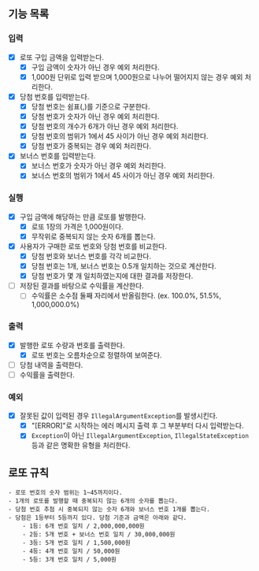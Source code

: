 ## 기능 목록
### 입력
- [x] 로또 구입 금액을 입력받는다.
  - [x] 구입 금액이 숫자가 아닌 경우 예외 처리한다.
  - [x] 1,000원 단위로 입력 받으며 1,000원으로 나누어 떨어지지 않는 경우 예외 처리한다.
- [x] 당첨 번호를 입력받는다.
  - [x] 당첨 번호는 쉼표(,)를 기준으로 구분한다.
  - [x] 당첨 번호가 숫자가 아닌 경우 예외 처리한다.
  - [x] 당첨 번호의 개수가 6개가 아닌 경우 예외 처리한다.
  - [x] 당첨 번호의 범위가 1에서 45 사이가 아닌 경우 예외 처리한다.
  - [x] 당첨 번호가 중복되는 경우 예외 처리한다.
- [x] 보너스 번호를 입력받는다.
  - [x] 보너스 번호가 숫자가 아닌 경우 예외 처리한다.
  - [x] 보너스 번호의 범위가 1에서 45 사이가 아닌 경우 예외 처리한다.
### 실행
- [x] 구입 금액에 해당하는 만큼 로또를 발행한다.
  - [x] 로또 1장의 가격은 1,000원이다.
  - [x] 무작위로 중복되지 않는 숫자 6개를 뽑는다.
- [x] 사용자가 구매한 로또 번호와 당첨 번호를 비교한다.
  - [x] 당첨 번호와 보너스 번호를 각각 비교한다.
  - [x] 당첨 번호는 1개, 보너스 번호는 0.5개 일치하는 것으로 계산한다.
  - [x] 당첨 번호가 몇 개 일치하였는지에 대한 결과를 저장한다.
- [ ] 저장된 결과를 바탕으로 수익률을 계산한다.
  - [ ] 수익률은 소수점 둘째 자리에서 반올림한다. (ex. 100.0%, 51.5%, 1,000,000.0%)
### 출력
- [x] 발행한 로또 수량과 번호를 출력한다.
  - [x] 로또 번호는 오름차순으로 정렬하여 보여준다.
- [ ] 당첨 내역을 출력한다.
- [ ] 수익률을 출력한다.
### 예외
- [x] 잘못된 값이 입력된 경우 `IllegalArgumentException`를 발생시킨다.
  - [x] "[ERROR]"로 시작하는 에러 메시지 출력 후 그 부분부터 다시 입력받는다.
  - [x] `Exception`이 아닌 `IllegalArgumentException`, `IllegalStateException` 등과 같은 명확한 유형을 처리한다.
## 로또 규칙
```
- 로또 번호의 숫자 범위는 1~45까지이다.
- 1개의 로또를 발행할 때 중복되지 않는 6개의 숫자를 뽑는다.
- 당첨 번호 추첨 시 중복되지 않는 숫자 6개와 보너스 번호 1개를 뽑는다.
- 당첨은 1등부터 5등까지 있다. 당첨 기준과 금액은 아래와 같다.
    - 1등: 6개 번호 일치 / 2,000,000,000원
    - 2등: 5개 번호 + 보너스 번호 일치 / 30,000,000원
    - 3등: 5개 번호 일치 / 1,500,000원
    - 4등: 4개 번호 일치 / 50,000원
    - 5등: 3개 번호 일치 / 5,000원
```